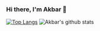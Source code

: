 ### Hi there, I'm Akbar 👋

[![Top Langs](https://github-readme-stats.vercel.app/api/top-langs/?username=thexdev&theme=dracula&show_icons=true)](https://github.com/thexdev)
![Akbar's github stats](https://github-readme-stats.vercel.app/api?username=thexdev&theme=dracula&show_icons=true)

